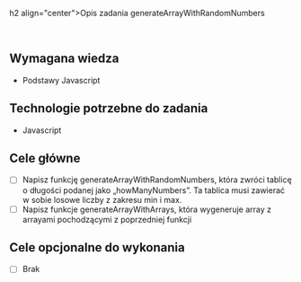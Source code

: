h2 align="center">Opis zadania generateArrayWithRandomNumbers </h2>

<br>

## Wymagana wiedza

- Podstawy Javascript

## Technologie potrzebne do zadania

- Javascript

## Cele główne

- [ ] Napisz funkcję generateArrayWithRandomNumbers, która zwróci tablicę o długości podanej jako „howManyNumbers”. Ta tablica musi zawierać w sobie losowe liczby z zakresu min i max.
- [ ] Napisz funkcje generateArrayWithArrays, która wygeneruje array z arrayami pochodzącymi z poprzedniej funkcji

## Cele opcjonalne do wykonania

- [ ] Brak
